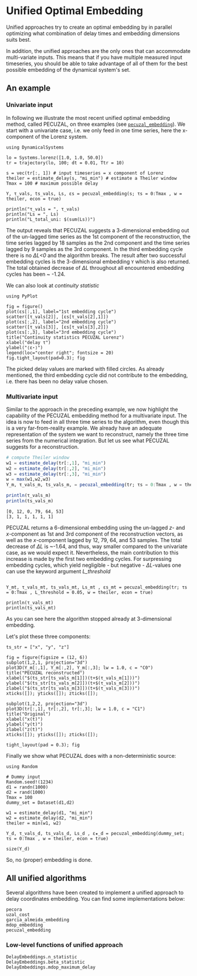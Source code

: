 # Unified Optimal Embedding
Unified approaches try to create an optimal embedding by in parallel optimizing what combination of delay times and embedding dimensions suits best.

In addition, the unified approaches are the only ones that can accommodate multi-variate inputs. This means that if you have multiple measured input timeseries, you should be able to take advantage of all of them for the best possible embedding of the dynamical system's set.

## An example

### Univariate input

In following we illustrate the most recent unified optimal embedding method, called PECUZAL, on three examples (see [`pecuzal_embedding`](@ref)).
We start with a univariate case, i.e. we only feed in one time series,
here the x-component of the Lorenz system.  
```@example MAIN
using DynamicalSystems

lo = Systems.lorenz([1.0, 1.0, 50.0])
tr = trajectory(lo, 100; dt = 0.01, Ttr = 10)

s = vec(tr[:, 1]) # input timeseries = x component of Lorenz
theiler = estimate_delay(s, "mi_min") # estimate a Theiler window
Tmax = 100 # maximum possible delay

Y, τ_vals, ts_vals, Ls, εs = pecuzal_embedding(s; τs = 0:Tmax , w = theiler, econ = true)

println("τ_vals = ", τ_vals)
println("Ls = ", Ls)
println("L_total_uni: $(sum(Ls))")
```
The output reveals that PECUZAL suggests a 3-dimensional embedding out of the
un-lagged time series as the 1st component of the reconstruction, the time
series lagged by 18 samples as the 2nd component and the time series lagged by
9 samples as the 3rd component. In the third embedding cycle there is no *ΔL<0*
and the algorithm breaks. The result after two successful embedding cycles is
the 3-dimensional embedding `Y` which is also returned.
The total obtained decrease of *ΔL* throughout all encountered embedding cycles has been ~ -1.24.


We can also look at *continuity statistic*
```@example MAIN
using PyPlot

fig = figure()
plot(εs[:,1], label="1st embedding cycle")
scatter([τ_vals[2]], [εs[τ_vals[2],1]])
plot(εs[:,2], label="2nd embedding cycle")
scatter([τ_vals[3]], [εs[τ_vals[3],2]])
plot(εs[:,3], label="3rd embedding cycle")
title("Continuity statistics PECUZAL Lorenz")
xlabel("delay τ")
ylabel("⟨ε⋆⟩")
legend(loc="center right"; fontsize = 20)
fig.tight_layout(pad=0.3); fig
```

The picked delay values are marked with filled circles. As already mentioned, the
third embedding cycle did not contribute to the embedding, i.e. there has been
no delay value chosen.

### Multivariate input

Similar to the approach in the preceding example, we now highlight the capability
of the PECUZAL embedding method for a multivariate input. The idea is now to feed
in all three time series to the algorithm, even though this is a very
far-from-reality example. We already have an adequate representation of the
system we want to reconstruct, namely the three time series from the numerical
integration. But let us see what PECUZAL suggests for a reconstruction.

```julia
# compute Theiler window
w1 = estimate_delay(tr[:,1], "mi_min")
w2 = estimate_delay(tr[:,2], "mi_min")
w3 = estimate_delay(tr[:,3], "mi_min")
w = max(w1,w2,w3)
Y_m, τ_vals_m, ts_vals_m, = pecuzal_embedding(tr; τs = 0:Tmax , w = theiler, econ = true)

println(τ_vals_m)
println(ts_vals_m)
```
```
[0, 12, 0, 79, 64, 53]
[3, 1, 1, 1, 1, 1]
```

PECUZAL returns a 6-dimensional embedding using the un-lagged *z*- and *x*-component
as 1st and 3rd component of the reconstruction vectors, as well as the *x*-component
lagged by 12, 79, 64, and 53 samples. The total decrease of *ΔL* is ~-1.64, and
thus, way smaller compared to the univariate case, as we would expect it. Nevertheless,
the main contribution to this increase is made by the first two embedding cycles.
For surpressing embedding cycles, which yield negligible - but negative - *ΔL*-values
one can use the keyword argument *L_threshold*   
```@example MAIN

Y_mt, τ_vals_mt, ts_vals_mt, Ls_mt , εs_mt = pecuzal_embedding(tr; τs = 0:Tmax , L_threshold = 0.05, w = theiler, econ = true)

println(τ_vals_mt)
println(ts_vals_mt)
```
As you can see here the algorithm stopped already at 3-dimensional embedding.

Let's plot these three components:
```@example MAIN
ts_str = ["x", "y", "z"]

fig = figure(figsize = (12, 6))
subplot(1,2,1, projection="3d")
plot3D(Y_m[:,1], Y_m[:,2], Y_m[:,3]; lw = 1.0, c = "C0")
title("PECUZAL reconstructed")
xlabel("$(ts_str[ts_vals_m[1]])(t+$(τ_vals_m[1]))")
ylabel("$(ts_str[ts_vals_m[2]])(t+$(τ_vals_m[2]))")
zlabel("$(ts_str[ts_vals_m[3]])(t+$(τ_vals_m[3]))")
xticks([]); yticks([]); zticks([]);

subplot(1,2,2, projection="3d")
plot3D(tr[:,1], tr[:,2], tr[:,3]; lw = 1.0, c = "C1")
title("Original")
xlabel("x(t)")
ylabel("y(t)")
zlabel("z(t)")
xticks([]); yticks([]); zticks([]);

tight_layout(pad = 0.3); fig
```

Finally we show what PECUZAL does with a non-deterministic source:

```@example MAIN
using Random

# Dummy input
Random.seed!(1234)
d1 = randn(1000)
d2 = rand(1000)
Tmax = 100
dummy_set = Dataset(d1,d2)

w1 = estimate_delay(d1, "mi_min")
w2 = estimate_delay(d2, "mi_min")
theiler = min(w1, w2)

Y_d, τ_vals_d, ts_vals_d, Ls_d , ε★_d = pecuzal_embedding(dummy_set; τs = 0:Tmax , w = theiler, econ = true)

size(Y_d)
```

So, no (proper) embedding is done.

## All unified algorithms

Several algorithms have been created to implement a unified approach to delay coordinates embedding. You can find some implementations below:
```@docs
pecora
uzal_cost
garcia_almeida_embedding
mdop_embedding
pecuzal_embedding
```

### Low-level functions of unified approach
```@docs
DelayEmbeddings.n_statistic
DelayEmbeddings.beta_statistic
DelayEmbeddings.mdop_maximum_delay
```
